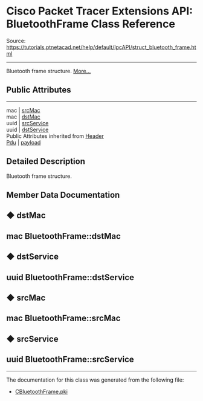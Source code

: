 # Cisco Packet Tracer Extensions API: BluetoothFrame Class Reference

Source: https://tutorials.ptnetacad.net/help/default/IpcAPI/struct_bluetooth_frame.html

---

Bluetooth frame structure. [More...](struct_bluetooth_frame.html#details)

##  Public Attributes  
  
---  
mac | [srcMac](struct_bluetooth_frame.html#a877e86086688d877f603722f439cab27)  
mac | [dstMac](struct_bluetooth_frame.html#a01c626b3ec579f14a4fc7fa6c69456fa)  
uuid | [srcService](struct_bluetooth_frame.html#a872aa9a6178a8aa9d2a4b5091b6d7571)  
uuid | [dstService](struct_bluetooth_frame.html#a3dd86ae2ce1e29e722f49fd5e128b78e)  
Public Attributes inherited from [Header](struct_header.html)  
[Pdu](struct_pdu.html) | [payload](struct_header.html#a07ee8693faef1e16c65765b5bcdc366d)  
  
## Detailed Description

Bluetooth frame structure. 

## Member Data Documentation

## ◆ dstMac

mac BluetoothFrame::dstMac  
---  
  
## ◆ dstService

uuid BluetoothFrame::dstService  
---  
  
## ◆ srcMac

mac BluetoothFrame::srcMac  
---  
  
## ◆ srcService

uuid BluetoothFrame::srcService  
---  
  
* * *

The documentation for this class was generated from the following file:

  * [CBluetoothFrame.pki](_c_bluetooth_frame_8pki.html)


